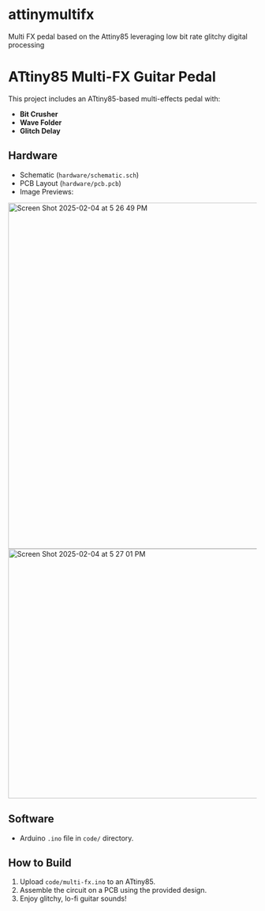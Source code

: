 # attinymultifx
Multi FX pedal based on the Attiny85 leveraging low bit rate glitchy digital processing

# ATtiny85 Multi-FX Guitar Pedal

This project includes an ATtiny85-based multi-effects pedal with:
- **Bit Crusher**
- **Wave Folder**
- **Glitch Delay**

## Hardware
- Schematic (`hardware/schematic.sch`)
- PCB Layout (`hardware/pcb.pcb`)
- Image Previews:
 <img width="700" alt="Screen Shot 2025-02-04 at 5 26 49 PM" src="https://github.com/user-attachments/assets/f153d832-a9a5-4835-9d3d-fab2ad5e00f8" />
<img width="505" alt="Screen Shot 2025-02-04 at 5 27 01 PM" src="https://github.com/user-attachments/assets/9af7a4a8-4f53-4a66-8b93-44ca2dfb6981" />


## Software
- Arduino `.ino` file in `code/` directory.

## How to Build
1. Upload `code/multi-fx.ino` to an ATtiny85.
2. Assemble the circuit on a PCB using the provided design.
3. Enjoy glitchy, lo-fi guitar sounds!
